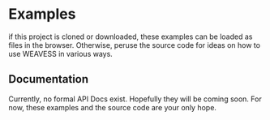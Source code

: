 # Examples

if this project is cloned or downloaded, these examples can be loaded as files in the browser. Otherwise, peruse the source code for ideas on how to use WEAVESS in various ways.

## Documentation

Currently, no formal API Docs exist. Hopefully they will be coming soon. For now, these examples and the source code are your only hope. 
